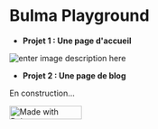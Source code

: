 # Bulma Playground

- **Projet 1 : Une page d'accueil** 

![enter image description here](https://s3.amazonaws.com/media-p.slid.es/uploads/975796/images/6191340/Screenshot_2019-05-29_Hello_Bulma__1_.png)

- **Projet 2 : Une page de blog**

En construction... 

<a href="https://bulma.io">
<img src="https://bulma.io/images/made-with-bulma.png" alt="Made with Bulma" width="128" height="24">
</a>